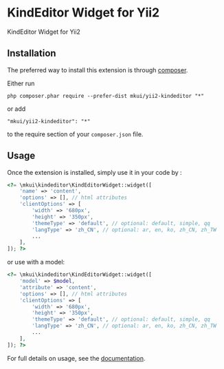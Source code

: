 KindEditor Widget for Yii2
==========================
KindEditor Widget for Yii2

Installation
------------

The preferred way to install this extension is through [composer](http://getcomposer.org/download/).

Either run

```
php composer.phar require --prefer-dist mkui/yii2-kindeditor "*"
```

or add

```
"mkui/yii2-kindeditor": "*"
```

to the require section of your `composer.json` file.


Usage
-----

Once the extension is installed, simply use it in your code by  :

```php
<?= \mkui\kindeditor\KindEditorWidget::widget([
    'name' => 'content',
    'options' => [], // html attributes
    'clientOptions' => [
        'width' => '680px',
        'height' => '350px',
        'themeType' => 'default', // optional: default, simple, qq
        'langType' => 'zh_CN', // optional: ar, en, ko, zh_CN, zh_TW
        ...
    ],
]); ?>
```

or use with a model:

```php
<?= \mkui\kindeditor\KindEditorWidget::widget([
    'model' => $model,
    'attribute' => 'content',
    'options' => [], // html attributes
    'clientOptions' => [
        'width' => '680px',
        'height' => '350px',
        'themeType' => 'default', // optional: default, simple, qq
        'langType' => 'zh_CN', // optional: ar, en, ko, zh_CN, zh_TW
        ...
    ],
]); ?>
```

For full details on usage, see the [documentation](http://kindeditor.net/doc.php).